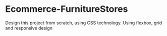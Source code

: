 # Ecommerce-FurnitureStores

Design this project from scratch, using CSS technology.
Using flexbox, grid and responsive design

